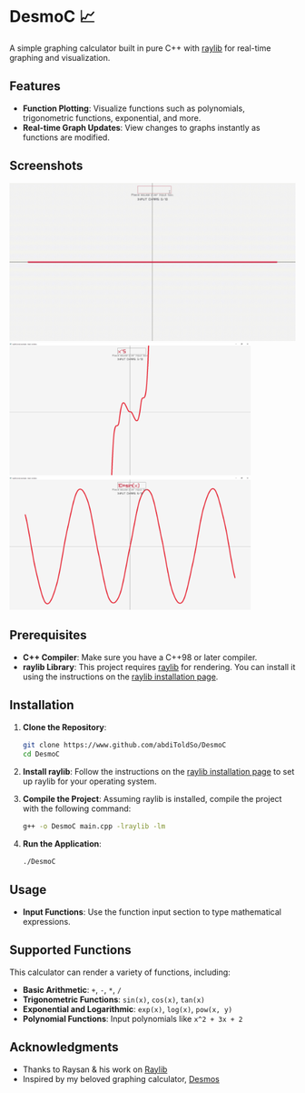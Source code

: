 # DesmoC 📈

A simple graphing calculator built in pure C++ with [raylib](https://www.raylib.com/) for real-time graphing and visualization.
## Features

- **Function Plotting**: Visualize functions such as polynomials, trigonometric functions, exponential, and more.
- **Real-time Graph Updates**: View changes to graphs instantly as functions are modified.

## Screenshots

<!-- Include screenshots if available -->
![Graphing Calculator Demo](assets/demo.gif)
<img src="assets/demo1.png" width="425"/> <img src="assets/demo2.png" width="425"/>

## Prerequisites

- **C++ Compiler**: Make sure you have a C++98 or later compiler.
- **raylib Library**: This project requires [raylib](https://www.raylib.com/) for rendering. You can install it using the instructions on the [raylib installation page](https://github.com/raysan5/raylib#installation).

## Installation

1. **Clone the Repository**:
   ```bash
   git clone https://www.github.com/abdiToldSo/DesmoC
   cd DesmoC
   ```

2. **Install raylib**:
   Follow the instructions on the [raylib installation page](https://github.com/raysan5/raylib#installation) to set up raylib for your operating system.

3. **Compile the Project**:
   Assuming raylib is installed, compile the project with the following command:
   ```bash
   g++ -o DesmoC main.cpp -lraylib -lm
   ```

4. **Run the Application**:
   ```bash
   ./DesmoC
   ```

## Usage

- **Input Functions**: Use the function input section to type mathematical expressions.

## Supported Functions

This calculator can render a variety of functions, including:

- **Basic Arithmetic**: `+`, `-`, `*`, `/`
- **Trigonometric Functions**: `sin(x)`, `cos(x)`, `tan(x)`
- **Exponential and Logarithmic**: `exp(x)`, `log(x)`, `pow(x, y)`
- **Polynomial Functions**: Input polynomials like `x^2 + 3x + 2`

## Acknowledgments

- Thanks to Raysan & his work on [Raylib](https://www.raylib.com/)
- Inspired by my beloved graphing calculator, [Desmos](https://www.Desmos.com/)

